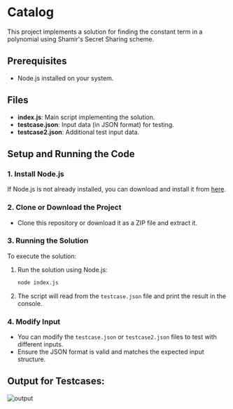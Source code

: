 # Catalog

This project implements a solution for finding the constant term in a polynomial using Shamir's Secret Sharing scheme.

## Prerequisites

- Node.js installed on your system.

## Files

- **index.js**: Main script implementing the solution.
- **testcase.json**: Input data (in JSON format) for testing.
- **testcase2.json**: Additional test input data.

## Setup and Running the Code

### 1. Install Node.js

If Node.js is not already installed, you can download and install it from [here](https://nodejs.org/).

### 2. Clone or Download the Project

- Clone this repository or download it as a ZIP file and extract it.

### 3. Running the Solution

To execute the solution:

1. Run the solution using Node.js:

   ```bash
   node index.js
   ```

2. The script will read from the `testcase.json` file and print the result in the console.

### 4. Modify Input

- You can modify the `testcase.json` or `testcase2.json` files to test with different inputs.
- Ensure the JSON format is valid and matches the expected input structure.

## Output for Testcases:

![output](https://github.com/user-attachments/assets/541ba216-ace2-4b6a-9053-682cd9d4b190)
